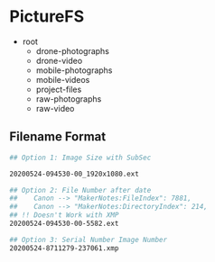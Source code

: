 # PictureFS
- root
	- drone-photographs
	- drone-video
	- mobile-photographs
	- mobile-videos
	- project-files
	- raw-photographs
	- raw-video

## Filename Format
```bash
## Option 1: Image Size with SubSec

20200524-094530-00_1920x1080.ext

## Option 2: File Number after date
##    Canon --> "MakerNotes:FileIndex": 7881,
##    Canon --> "MakerNotes:DirectoryIndex": 214,
## !! Doesn't Work with XMP
20200524-094530-00-5582.ext

## Option 3: Serial Number Image Number
20200524-8711279-237061.xmp
```
